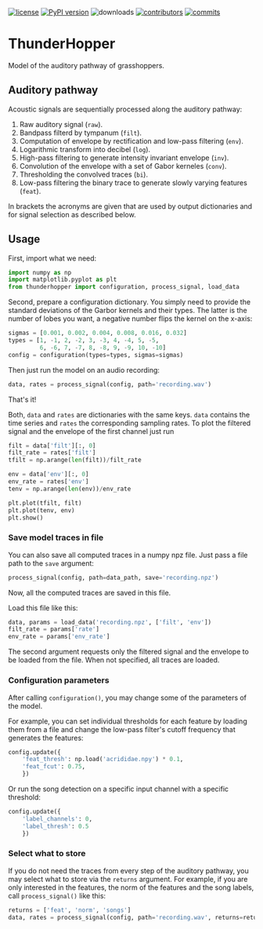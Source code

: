 [![license](https://img.shields.io/pypi/l/thunderhopper.svg)](https://github.com/bendalab/thunderhopper/blob/master/LICENSE)
[![PyPI version](https://img.shields.io/pypi/v/thunderhopper.svg)](https://pypi.python.org/pypi/thunderhopper/)
![downloads](https://img.shields.io/pypi/dm/thunderhopper.svg)
[![contributors](https://img.shields.io/github/contributors/bendalab/thunderhopper)](https://github.com/bendalab/thunderhopper/graphs/contributors)
[![commits](https://img.shields.io/github/commit-activity/m/bendalab/thunderhopper)](https://github.com/bendalab/thunderhopper/pulse)

# ThunderHopper

Model of the auditory pathway of grasshoppers.

## Auditory pathway

Acoustic signals are sequentially processed along the auditory pathway:

1. Raw auditory signal (`raw`).
2. Bandpass filterd by tympanum (`filt`).
3. Computation of envelope by rectification and low-pass filtering (`env`).
4. Logarithmic transform into decibel (`log`).
5. High-pass filtering to generate intensity invariant envelope (`inv`).
6. Convolution of the envelope with a set of Gabor kerneles (`conv`).
7. Thresholding the convolved traces (`bi`).
8. Low-pass filtering the binary trace to generate slowly varying features (`feat`).

In brackets the acronyms are given that are used by output
dictionaries and for signal selection as described below.

## Usage

First, import what we need:
```py
import numpy as np
import matplotlib.pyplot as plt
from thunderhopper import configuration, process_signal, load_data
```

Second, prepare a configuration dictionary. You simply need to provide
the standard deviations of the Garbor kernels and their types. The
latter is the number of lobes you want, a negative number flips the
kernel on the x-axis:

```py
sigmas = [0.001, 0.002, 0.004, 0.008, 0.016, 0.032]
types = [1, -1, 2, -2, 3, -3, 4, -4, 5, -5,
         6, -6, 7, -7, 8, -8, 9, -9, 10, -10]
config = configuration(types=types, sigmas=sigmas)
```

Then just run the model on an audio recording:

```py
data, rates = process_signal(config, path='recording.wav')
```

That's it!

Both, `data` and `rates` are dictionaries with the same keys. `data`
contains the time series and `rates` the corresponding sampling
rates. To plot the filtered signal and the envelope of the first channel
just run

```py
filt = data['filt'][:, 0]
filt_rate = rates['filt']
tfilt = np.arange(len(filt))/filt_rate

env = data['env'][:, 0]
env_rate = rates['env']
tenv = np.arange(len(env))/env_rate

plt.plot(tfilt, filt)
plt.plot(tenv, env)
plt.show()
```

### Save model traces in file

You can also save all computed traces in a numpy npz file.
Just pass a file path to the `save` argument:

```py
process_signal(config, path=data_path, save='recording.npz')
```

Now, all the computed traces are saved in this file.

Load this file like this:

```py
data, params = load_data('recording.npz', ['filt', 'env'])
filt_rate = params['rate']
env_rate = params['env_rate']
```

The second argument requests only the filtered signal and the envelope
to be loaded from the file. When not specified, all traces are loaded.


### Configuration parameters

After calling `configuration()`, you may change some of the parameters
of the model.

For example, you can set individual thresholds for each feature by
loading them from a file and change the low-pass filter's cutoff
frequency that generates the features:

```py
config.update({
    'feat_thresh': np.load('acrididae.npy') * 0.1,
    'feat_fcut': 0.75,
    })
```

Or run the song detection on a specific input channel with a specific
threshold:

```py
config.update({
    'label_channels': 0,
    'label_thresh': 0.5
    })
```

### Select what to store

If you do not need the traces from every step of the auditory pathway,
you may select what to store via the `returns` argument. For example,
if you are only interested in the features, the norm of the features
and the song labels, call `process_signal()` like this:

```py
returns = ['feat', 'norm', 'songs']
data, rates = process_signal(config, path='recording.wav', returns=returns)
```

